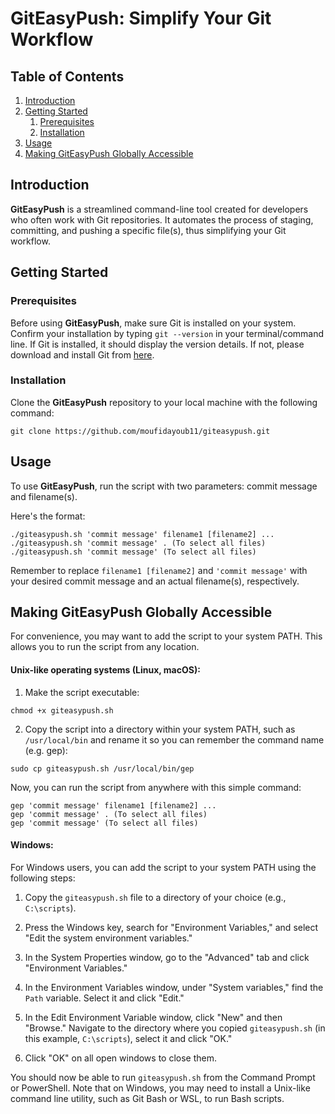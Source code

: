 # GitEasyPush: Simplify Your Git Workflow

## Table of Contents
1. [Introduction](#introduction)
2. [Getting Started](#getting-started)
    1. [Prerequisites](#prerequisites)
    2. [Installation](#installation)
3. [Usage](#usage)
4. [Making GitEasyPush Globally Accessible](#making-giteasypush-globally-accessible)

## Introduction <a name="introduction"></a>
**GitEasyPush** is a streamlined command-line tool created for developers who often work with Git repositories. It automates the process of staging, committing, and pushing a specific file(s), thus simplifying your Git workflow.

## Getting Started <a name="getting-started"></a>

### Prerequisites <a name="prerequisites"></a>
Before using **GitEasyPush**, make sure Git is installed on your system. Confirm your installation by typing `git --version` in your terminal/command line. If Git is installed, it should display the version details. If not, please download and install Git from [here](https://git-scm.com/downloads).

### Installation <a name="installation"></a>
Clone the **GitEasyPush** repository to your local machine with the following command:

```
git clone https://github.com/moufidayoub11/giteasypush.git
```

## Usage <a name="usage"></a>
To use **GitEasyPush**, run the script with two parameters: commit message and filename(s). 

Here's the format:

```
./giteasypush.sh 'commit message' filename1 [filename2] ...
./giteasypush.sh 'commit message' . (To select all files)
./giteasypush.sh 'commit message' (To select all files)
```

Remember to replace `filename1 [filename2]` and `'commit message'` with your desired commit message and an actual filename(s), respectively.

## Making GitEasyPush Globally Accessible <a name="making-giteasypush-globally-accessible"></a>

For convenience, you may want to add the script to your system PATH. This allows you to run the script from any location.

#### Unix-like operating systems (Linux, macOS):

1. Make the script executable:

```
chmod +x giteasypush.sh
```

2. Copy the script into a directory within your system PATH, such as `/usr/local/bin` and rename it so you can remember the command name (e.g. gep):

```
sudo cp giteasypush.sh /usr/local/bin/gep
```

Now, you can run the script from anywhere with this simple command:

```
gep 'commit message' filename1 [filename2] ...
gep 'commit message' . (To select all files)
gep 'commit message' (To select all files)
```

#### Windows:

For Windows users, you can add the script to your system PATH using the following steps:

1. Copy the `giteasypush.sh` file to a directory of your choice (e.g., `C:\scripts`).

2. Press the Windows key, search for "Environment Variables," and select "Edit the system environment variables."

3. In the System Properties window, go to the "Advanced" tab and click "Environment Variables."

4. In the Environment Variables window, under "System variables," find the `Path` variable. Select it and click "Edit."

5. In the Edit Environment Variable window, click "New" and then "Browse." Navigate to the directory where you copied `giteasypush.sh` (in this example, `C:\scripts`), select it and click "OK."

6. Click "OK" on all open windows to close them.

You should now be able to run `giteasypush.sh` from the Command Prompt or PowerShell. Note that on Windows, you may need to install a Unix-like command line utility, such as Git Bash or WSL, to run Bash scripts.
